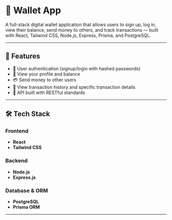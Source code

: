 # 💸 Wallet App

A full-stack digital wallet application that allows users to sign up, log in, view their balance, send money to others, and track transactions — built with React, Tailwind CSS, Node.js, Express, Prisma, and PostgreSQL.

---

## 🚀 Features

- 🔐 User authentication (signup/login with hashed passwords)
- 👤 View your profile and balance
- 💳 Send money to other users
- 📜 View transaction history and specific transaction details
- 🧾 API built with RESTful standards

---

## 🛠️ Tech Stack

### Frontend
- **React**
- **Tailwind CSS**

### Backend
- **Node.js**
- **Express.js**

### Database & ORM
- **PostgreSQL**
- **Prisma ORM**

---



